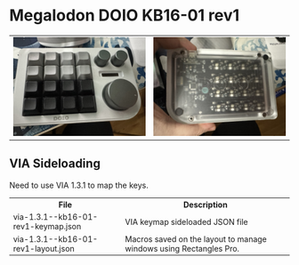 # Megalodon DOIO KB16-01 rev1

<table>
  <tr>
  <td>
    <img src="./front.jpeg" />
  </td>
  <td>
    <img src="./back.jpeg" />
  </td>
  </tr>
</table>


## VIA Sideloading

Need to use VIA 1.3.1 to map the keys.

<table>
  <tr>
  <th>File</th>
  <th>Description</th>
  </tr>
  <tr>
  <td>
    via-1.3.1--kb16-01-rev1-keymap.json
  </td>
  <td>
    VIA keymap sideloaded JSON file
  </td>
  </tr>
  <tr>
  <td>
    via-1.3.1--kb16-01-rev1-layout.json
  </td>
  <td>
    Macros saved on the layout to manage windows using Rectangles Pro.
  </td>
  </tr>
</table>
